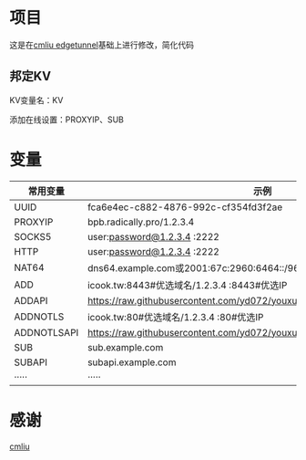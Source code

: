 # 项目

这是在[cmliu edgetunnel](https://github.com/cmliu/edgetunnel)基础上进行修改，简化代码

## 邦定KV
KV变量名：KV

添加在线设置：PROXYIP、SUB 

# 变量
| 常用变量 | 示例 |
|--------|---------|
| UUID  | fca6e4ec-c882-4876-992c-cf354fd3f2ae |
| PROXYIP | bpb.radically.pro/1.2.3.4 |
| SOCKS5 | user:password@1.2.3.4 :2222 |
| HTTP | user:password@1.2.3.4 :2222 |
| NAT64 | dns64.example.com或2001:67c:2960:6464::/96 |
| ADD | icook.tw:8443#优选域名/1.2.3.4 :8443#优选IP |
| ADDAPI | https://raw.githubusercontent.com/yd072/youxuanyuming/refs/heads/main/ip.txt |
| ADDNOTLS | icook.tw:80#优选域名/1.2.3.4 :80#优选IP |
| ADDNOTLSAPI | https://raw.githubusercontent.com/yd072/youxuanyuming/refs/heads/main/ip.txt |
| SUB | sub.example.com |
| SUBAPI | subapi.example.com |
| ····· | ····· |

# 感谢
[cmliu](https://github.com/cmliu/edgetunnel)


